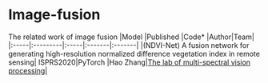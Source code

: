 # Image-fusion
The related work of image fusion
|Model |Published |Code* |Author|Team|
|:-----|:---------|:-----|:-------|:-------|
|(NDVI-Net) A fusion  network for generating high-resolution normalized difference vegetation index in remote sensing| ISPRS2020|PyTorch |Hao Zhang|[The lab of multi-spectral vision processing](http://mvp.whu.edu.cn/)|
